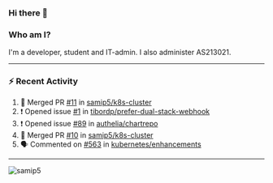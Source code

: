 ### Hi there 👋

### Who am I?
I'm a developer, student and IT-admin. I also administer AS213021.

---
### :zap: Recent Activity
<!--START_SECTION:activity-->
1. 🎉 Merged PR [#11](https://github.com/samip5/k8s-cluster/pull/11) in [samip5/k8s-cluster](https://github.com/samip5/k8s-cluster)
2. ❗️ Opened issue [#1](https://github.com/tibordp/prefer-dual-stack-webhook/issues/1) in [tibordp/prefer-dual-stack-webhook](https://github.com/tibordp/prefer-dual-stack-webhook)
3. ❗️ Opened issue [#89](https://github.com/authelia/chartrepo/issues/89) in [authelia/chartrepo](https://github.com/authelia/chartrepo)
4. 🎉 Merged PR [#10](https://github.com/samip5/k8s-cluster/pull/10) in [samip5/k8s-cluster](https://github.com/samip5/k8s-cluster)
5. 🗣 Commented on [#563](https://github.com/kubernetes/enhancements/issues/563) in [kubernetes/enhancements](https://github.com/kubernetes/enhancements)
<!--END_SECTION:activity-->
---

<img align="center" src="https://github-readme-stats.vercel.app/api?username=samip5&show_icons=true" alt="samip5" />
